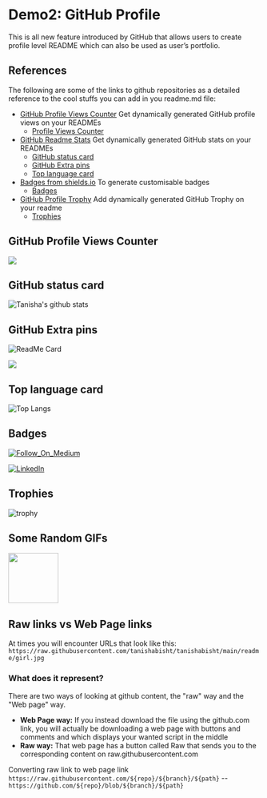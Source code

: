 # Demo2: GitHub Profile 

This is all new feature introduced by GitHub that allows users to create profile level README which can also be used as user’s portfolio.



## References

The following are some of the links to github repositories as a detailed reference to the cool stuffs you can add in you readme.md file:

- [GitHub Profile Views Counter](https://github.com/antonkomarev/github-profile-views-counter) Get dynamically generated GitHub profile views on your READMEs
  - [Profile Views Counter](https://github.com/tanishabisht/demo2/#GitHub-Profile-Views-Counter)
- [GitHub Readme Stats](https://github.com/anuraghazra/github-readme-stats#github-stats-card) Get dynamically generated GitHub stats on your READMEs
  - [GitHub status card](https://github.com/tanishabisht/demo2/#GitHub-status-card)
  - [GitHub Extra pins](https://github.com/tanishabisht/demo2/#GitHub-Extra-pins)
  - [Top language card](https://github.com/tanishabisht/demo2/#Top-language-card)
- [Badges from shields.io](https://shields.io/) To generate customisable badges
  - [Badges](https://github.com/tanishabisht/demo2/#Badges)
- [GitHub Profile Trophy](https://github.com/ryo-ma/github-profile-trophy) Add dynamically generated GitHub Trophy on your readme
  - [Trophies](https://github.com/tanishabisht/demo2/#Trophies)


## GitHub Profile Views Counter
![](https://komarev.com/ghpvc/?username=tanishabisht&style=flat&color=42b883&label=WELCOME+visitor+number:)


## GitHub status card
![Tanisha's github stats](https://github-readme-stats.vercel.app/api?username=tanishabisht&show_icons=true&theme=vue)


## GitHub Extra pins
![ReadMe Card](https://github-readme-stats.vercel.app/api/pin?username=tanishabisht&repo=demo1&theme=vue)

<a href="https://github.com/anuraghazra/github-readme-stats">
  <img align="center" src="https://github-readme-stats.vercel.app/api/pin/?username=anuraghazra&repo=github-readme-stats&theme=vue" />
</a>



## Top language card
![Top Langs](https://github-readme-stats.vercel.app/api/top-langs/?username=tanishabisht&layout=compact&theme=vue)


## Badges

[![Follow_On_Medium](https://img.shields.io/badge/Follow_On_Medium-Tanisha_Bisht-green.svg)](https://medium.com/@tanisha.bisht2020)

[![LinkedIn](https://img.shields.io/badge/Connect_On_LinkedIn-Tanisha_Bisht-blue.svg?style=flat)](https://www.linkedin.com/in/tanisha-bisht-17542a192/)


## Trophies
![trophy](https://github-profile-trophy.vercel.app/?username=tanishabisht&theme=vue&row=2&column=3&margin-w=15&margin-h=15)


## Some Random GIFs
<img src='https://user-images.githubusercontent.com/5713670/87202985-820dcb80-c2b6-11ea-9f56-7ec461c497c3.gif' width='100"'>


## Raw links vs Web Page links
At times you will encounter URLs that look like this: 
`https://raw.githubusercontent.com/tanishabisht/tanishabisht/main/readme/girl.jpg`

### What does it represent?
There are two ways of looking at github content, the "raw" way and the "Web page" way.
- **Web Page way:** If you instead download the file using the github.com link, you will actually be downloading a web page with buttons and comments and which displays your wanted script in the middle
- **Raw way:**  That web page has a button called Raw that sends you to the corresponding content on raw.githubusercontent.com

Converting raw link to web page link <br/>
`https://raw.githubusercontent.com/${repo}/${branch}/${path}` -- `https://github.com/${repo}/blob/${branch}/${path}`
